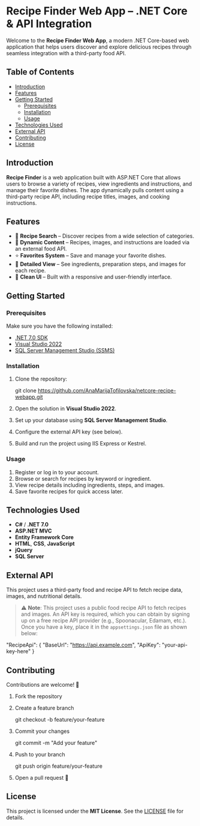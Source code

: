 # Recipe Finder Web App – .NET Core & API Integration

Welcome to the **Recipe Finder Web App**, a modern .NET Core-based web application that helps users discover and explore delicious recipes through seamless integration with a third-party food API.

## Table of Contents
- [Introduction](#introduction)
- [Features](#features)
- [Getting Started](#getting-started)
  - [Prerequisites](#prerequisites)
  - [Installation](#installation)
  - [Usage](#usage)
- [Technologies Used](#technologies-used)
- [External API](#external-api)
- [Contributing](#contributing)
- [License](#license)

## Introduction

**Recipe Finder** is a web application built with ASP.NET Core that allows users to browse a variety of recipes, view ingredients and instructions, and manage their favorite dishes. The app dynamically pulls content using a third-party recipe API, including recipe titles, images, and cooking instructions.

## Features

- 🔎 **Recipe Search** – Discover recipes from a wide selection of categories.
- 📸 **Dynamic Content** – Recipes, images, and instructions are loaded via an external food API.
- ⭐ **Favorites System** – Save and manage your favorite dishes.
- 🧾 **Detailed View** – See ingredients, preparation steps, and images for each recipe.
- 🎨 **Clean UI** – Built with a responsive and user-friendly interface.

## Getting Started

### Prerequisites

Make sure you have the following installed:

- [.NET 7.0 SDK](https://dotnet.microsoft.com/download)
- [Visual Studio 2022](https://visualstudio.microsoft.com/)
- [SQL Server Management Studio (SSMS)](https://aka.ms/ssmsfullsetup)

### Installation

1. Clone the repository:
 
   git clone https://github.com/AnaMarijaTofilovska/netcore-recipe-webapp.git


2. Open the solution in **Visual Studio 2022**.

3. Set up your database using **SQL Server Management Studio**.

4. Configure the external API key (see below).

5. Build and run the project using IIS Express or Kestrel.

### Usage

1. Register or log in to your account.
2. Browse or search for recipes by keyword or ingredient.
3. View recipe details including ingredients, steps, and images.
4. Save favorite recipes for quick access later.

## Technologies Used

* **C#** / **.NET 7.0**
* **ASP.NET MVC**
* **Entity Framework Core**
* **HTML**, **CSS**, **JavaScript**
* **jQuery**
* **SQL Server**

## External API

This project uses a third-party food and recipe API to fetch recipe data, images, and nutritional details.

> ⚠️ **Note**: This project uses a public food recipe API to fetch recipes and images. An API key is required, which you can obtain by signing up on a free recipe API provider (e.g., Spoonacular, Edamam, etc.). Once you have a key, place it in the `appsettings.json` file as shown below:

"RecipeApi": {
  "BaseUrl": "https://api.example.com",
  "ApiKey": "your-api-key-here"
}

## Contributing

Contributions are welcome! 🎉

1. Fork the repository
2. Create a feature branch

   git checkout -b feature/your-feature

3. Commit your changes
   
   git commit -m "Add your feature"

5. Push to your branch

   git push origin feature/your-feature
  
6. Open a pull request 🚀

## License

This project is licensed under the **MIT License**. See the [LICENSE](LICENSE) file for details.


